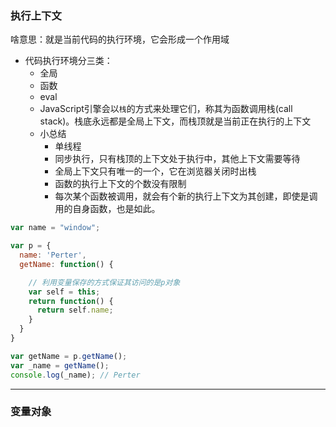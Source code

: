 ### 执行上下文
啥意思：就是当前代码的执行环境，它会形成一个作用域

- 代码执行环境分三类：
  - 全局
  - 函数
  - eval
  - JavaScript引擎会以`栈`的方式来处理它们，称其为函数调用栈(call stack)。栈底永远都是全局上下文，而栈顶就是当前正在执行的上下文
  - 小总结
    - 单线程
    - 同步执行，只有栈顶的上下文处于执行中，其他上下文需要等待
    - 全局上下文只有唯一的一个，它在浏览器关闭时出栈
    - 函数的执行上下文的个数没有限制
    - 每次某个函数被调用，就会有个新的执行上下文为其创建，即使是调用的自身函数，也是如此。
```js
var name = "window";

var p = {
  name: 'Perter',
  getName: function() {

    // 利用变量保存的方式保证其访问的是p对象
    var self = this;
    return function() {
      return self.name;
    }
  }
}

var getName = p.getName();
var _name = getName();
console.log(_name); // Perter
```
---
### 变量对象
